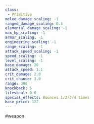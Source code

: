 ```yaml
---
class: 
 - Primitive
melee_damage_scaling: -1
ranged_damage_scaling: 0.8
elemental_damage_scaling: -1
max_hp_scaling: -1
armor_scaling: -1
engineering_scaling: -1
range_scaling: -1
attack_speed_scaling: -1
speed_scaling: -1
level_scaling: -1
base_damage: 20
attack_speed: 1.1
crit_damage: 2.0
crit_chance: 3.0
range: 300
knockback: 5
lifesteal: 0.0
special_effects: Bounces 1/2/3/4 times
base_price: 122
---
```

#weapon